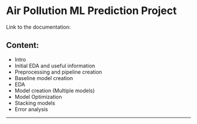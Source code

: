 # Air Pollution ML Prediction Project

Link to the documentation:

## Content:
- Intro
- Initial EDA and useful information
- Preprocessing and pipeline creation
- Baseline model creation
- EDA
- Model creation (Multiple models)
- Model Optimization 
- Stacking models
- Error analysis

--- 
